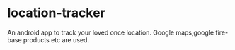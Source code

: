 # location-tracker
An android app to track your loved once location. Google maps,google fire-base products etc are used.
